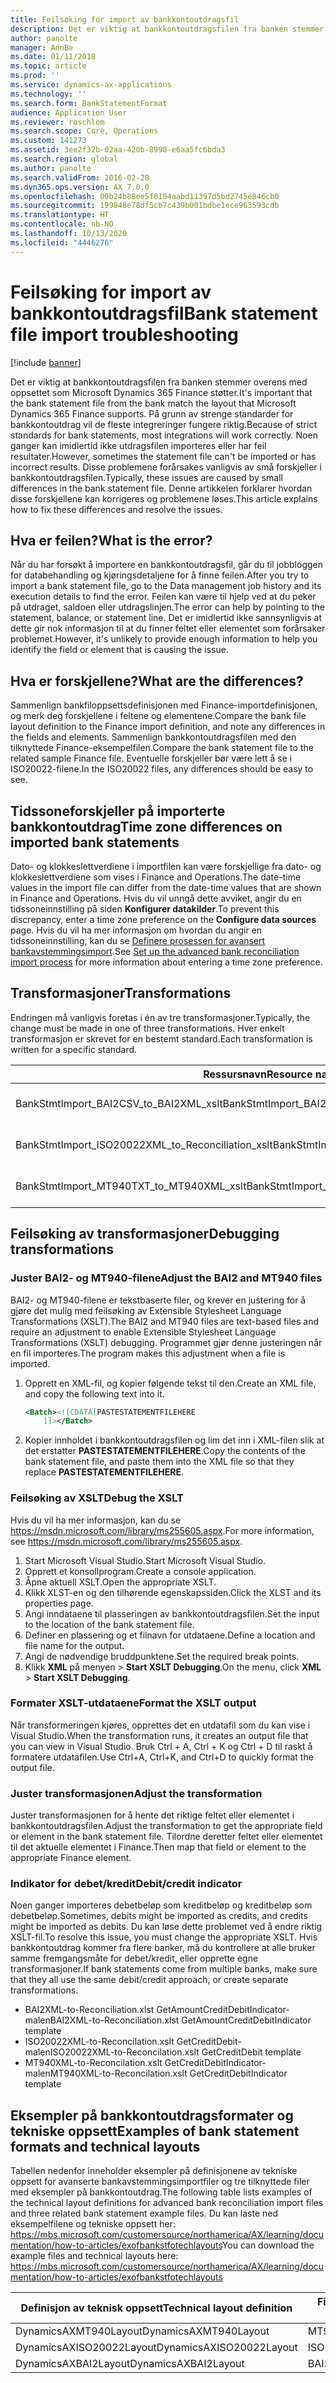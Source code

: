 ```yaml
---
title: Feilsøking for import av bankkontoutdragsfil
description: Det er viktig at bankkontoutdragsfilen fra banken stemmer overens med oppsettet som Microsoft Dynamics 365 Finance støtter. På grunn av strenge standarder for bankkontoutdrag vil de fleste integreringer fungere riktig. Noen ganger kan imidlertid ikke utdragsfilen importeres eller har feil resultater. Disse problemene forårsakes vanligvis av små forskjeller i bankkontoutdragsfilen. Denne artikkelen forklarer hvordan disse forskjellene kan korrigeres og problemene løses.
author: panolte
manager: AnnBe
ms.date: 01/11/2018
ms.topic: article
ms.prod: ''
ms.service: dynamics-ax-applications
ms.technology: ''
ms.search.form: BankStatementFormat
audience: Application User
ms.reviewer: roschlom
ms.search.scope: Core, Operations
ms.custom: 141273
ms.assetid: 3ee2f32b-02aa-420b-8990-e6aa5fc6bda3
ms.search.region: global
ms.author: panolte
ms.search.validFrom: 2016-02-28
ms.dyn365.ops.version: AX 7.0.0
ms.openlocfilehash: 09b24b88ee5f8104aabd11397d5bd2745e846cb0
ms.sourcegitcommit: 199848e78df5cb7c439b001bdbe1ece963593cdb
ms.translationtype: HT
ms.contentlocale: nb-NO
ms.lasthandoff: 10/13/2020
ms.locfileid: "4446276"
---
```

# <a name="bank-statement-file-import-troubleshooting"></a><span data-ttu-id="d3b04-107">Feilsøking for import av bankkontoutdragsfil</span><span class="sxs-lookup"><span data-stu-id="d3b04-107">Bank statement file import troubleshooting</span></span>

[!include [banner](../includes/banner.md)]

<span data-ttu-id="d3b04-108">Det er viktig at bankkontoutdragsfilen fra banken stemmer overens med oppsettet som Microsoft Dynamics 365 Finance støtter.</span><span class="sxs-lookup"><span data-stu-id="d3b04-108">It's important that the bank statement file from the bank match the layout that Microsoft Dynamics 365 Finance supports.</span></span> <span data-ttu-id="d3b04-109">På grunn av strenge standarder for bankkontoutdrag vil de fleste integreringer fungere riktig.</span><span class="sxs-lookup"><span data-stu-id="d3b04-109">Because of strict standards for bank statements, most integrations will work correctly.</span></span> <span data-ttu-id="d3b04-110">Noen ganger kan imidlertid ikke utdragsfilen importeres eller har feil resultater.</span><span class="sxs-lookup"><span data-stu-id="d3b04-110">However, sometimes the statement file can't be imported or has incorrect results.</span></span> <span data-ttu-id="d3b04-111">Disse problemene forårsakes vanligvis av små forskjeller i bankkontoutdragsfilen.</span><span class="sxs-lookup"><span data-stu-id="d3b04-111">Typically, these issues are caused by small differences in the bank statement file.</span></span> <span data-ttu-id="d3b04-112">Denne artikkelen forklarer hvordan disse forskjellene kan korrigeres og problemene løses.</span><span class="sxs-lookup"><span data-stu-id="d3b04-112">This article explains how to fix these differences and resolve the issues.</span></span>

<a name="what-is-the-error"></a><span data-ttu-id="d3b04-113">Hva er feilen?</span><span class="sxs-lookup"><span data-stu-id="d3b04-113">What is the error?</span></span>
------------------

<span data-ttu-id="d3b04-114">Når du har forsøkt å importere en bankkontoutdragsfil, går du til jobbloggen for databehandling og kjøringsdetaljene for å finne feilen.</span><span class="sxs-lookup"><span data-stu-id="d3b04-114">After you try to import a bank statement file, go to the Data management job history and its execution details to find the error.</span></span> <span data-ttu-id="d3b04-115">Feilen kan være til hjelp ved at du peker på utdraget, saldoen eller utdragslinjen.</span><span class="sxs-lookup"><span data-stu-id="d3b04-115">The error can help by pointing to the statement, balance, or statement line.</span></span> <span data-ttu-id="d3b04-116">Det er imidlertid ikke sannsynligvis at dette gir nok informasjon til at du finner feltet eller elementet som forårsaker problemet.</span><span class="sxs-lookup"><span data-stu-id="d3b04-116">However, it's unlikely to provide enough information to help you identify the field or element that is causing the issue.</span></span>

## <a name="what-are-the-differences"></a><span data-ttu-id="d3b04-117">Hva er forskjellene?</span><span class="sxs-lookup"><span data-stu-id="d3b04-117">What are the differences?</span></span>
<span data-ttu-id="d3b04-118">Sammenlign bankfiloppsettsdefinisjonen med Finance-importdefinisjonen, og merk deg forskjellene i feltene og elementene.</span><span class="sxs-lookup"><span data-stu-id="d3b04-118">Compare the bank file layout definition to the Finance import definition, and note any differences in the fields and elements.</span></span> <span data-ttu-id="d3b04-119">Sammenlign bankkontoutdragsfilen med den tilknyttede Finance-eksempelfilen.</span><span class="sxs-lookup"><span data-stu-id="d3b04-119">Compare the bank statement file to the related sample Finance file.</span></span> <span data-ttu-id="d3b04-120">Eventuelle forskjeller bør være lett å se i ISO20022-filene.</span><span class="sxs-lookup"><span data-stu-id="d3b04-120">In the ISO20022 files, any differences should be easy to see.</span></span>

## <a name="time-zone-differences-on-imported-bank-statements"></a><span data-ttu-id="d3b04-121">Tidssoneforskjeller på importerte bankkontoutdrag</span><span class="sxs-lookup"><span data-stu-id="d3b04-121">Time zone differences on imported bank statements</span></span>
<span data-ttu-id="d3b04-122">Dato- og klokkeslettverdiene i importfilen kan være forskjellige fra dato- og klokkeslettverdiene som vises i Finance and Operations.</span><span class="sxs-lookup"><span data-stu-id="d3b04-122">The date-time values in the import file can differ from the date-time values that are shown in Finance and Operations.</span></span> <span data-ttu-id="d3b04-123">Hvis du vil unngå dette avviket, angir du en tidssoneinnstilling på siden **Konfigurer datakilder**.</span><span class="sxs-lookup"><span data-stu-id="d3b04-123">To prevent this discrepancy, enter a time zone preference on the **Configure data sources** page.</span></span> <span data-ttu-id="d3b04-124">Hvis du vil ha mer informasjon om hvordan du angir en tidssoneinnstilling, kan du se [Definere prosessen for avansert bankavstemmingsimport](set-up-advanced-bank-reconciliation-import-process.md).</span><span class="sxs-lookup"><span data-stu-id="d3b04-124">See [Set up the advanced bank reconciliation import process](set-up-advanced-bank-reconciliation-import-process.md) for more information about entering a time zone preference.</span></span>

## <a name="transformations"></a><span data-ttu-id="d3b04-125">Transformasjoner</span><span class="sxs-lookup"><span data-stu-id="d3b04-125">Transformations</span></span>
<span data-ttu-id="d3b04-126">Endringen må vanligvis foretas i én av tre transformasjoner.</span><span class="sxs-lookup"><span data-stu-id="d3b04-126">Typically, the change must be made in one of three transformations.</span></span> <span data-ttu-id="d3b04-127">Hver enkelt transformasjon er skrevet for en bestemt standard.</span><span class="sxs-lookup"><span data-stu-id="d3b04-127">Each transformation is written for a specific standard.</span></span>

| <span data-ttu-id="d3b04-128">Ressursnavn</span><span class="sxs-lookup"><span data-stu-id="d3b04-128">Resource name</span></span>                                         | <span data-ttu-id="d3b04-129">Filnavn</span><span class="sxs-lookup"><span data-stu-id="d3b04-129">File name</span></span>                          |
|-------------------------------------------------------|------------------------------------|
| <span data-ttu-id="d3b04-130">BankStmtImport\_BAI2CSV\_to\_BAI2XML\_xslt</span><span class="sxs-lookup"><span data-stu-id="d3b04-130">BankStmtImport\_BAI2CSV\_to\_BAI2XML\_xslt</span></span>            | <span data-ttu-id="d3b04-131">BAI2CSV-to-BAI2XML.xslt</span><span class="sxs-lookup"><span data-stu-id="d3b04-131">BAI2CSV-to-BAI2XML.xslt</span></span>            |
| <span data-ttu-id="d3b04-132">BankStmtImport\_ISO20022XML\_to\_Reconciliation\_xslt</span><span class="sxs-lookup"><span data-stu-id="d3b04-132">BankStmtImport\_ISO20022XML\_to\_Reconciliation\_xslt</span></span> | <span data-ttu-id="d3b04-133">ISO20022XML-to-Reconciliation.xslt</span><span class="sxs-lookup"><span data-stu-id="d3b04-133">ISO20022XML-to-Reconciliation.xslt</span></span> |
| <span data-ttu-id="d3b04-134">BankStmtImport\_MT940TXT\_to\_MT940XML\_xslt</span><span class="sxs-lookup"><span data-stu-id="d3b04-134">BankStmtImport\_MT940TXT\_to\_MT940XML\_xslt</span></span>          | <span data-ttu-id="d3b04-135">MT940TXT-to-MT940XML.xslt</span><span class="sxs-lookup"><span data-stu-id="d3b04-135">MT940TXT-to-MT940XML.xslt</span></span>          |

## <a name="debugging-transformations"></a><span data-ttu-id="d3b04-136">Feilsøking av transformasjoner</span><span class="sxs-lookup"><span data-stu-id="d3b04-136">Debugging transformations</span></span>
### <a name="adjust-the-bai2-and-mt940-files"></a><span data-ttu-id="d3b04-137">Juster BAI2- og MT940-filene</span><span class="sxs-lookup"><span data-stu-id="d3b04-137">Adjust the BAI2 and MT940 files</span></span>

<span data-ttu-id="d3b04-138">BAI2- og MT940-filene er tekstbaserte filer, og krever en justering for å gjøre det mulig med feilsøking av Extensible Stylesheet Language Transformations (XSLT).</span><span class="sxs-lookup"><span data-stu-id="d3b04-138">The BAI2 and MT940 files are text-based files and require an adjustment to enable Extensible Stylesheet Language Transformations (XSLT) debugging.</span></span> <span data-ttu-id="d3b04-139">Programmet gjør denne justeringen når en fil importeres.</span><span class="sxs-lookup"><span data-stu-id="d3b04-139">The program makes this adjustment when a file is imported.</span></span>

1.  <span data-ttu-id="d3b04-140">Opprett en XML-fil, og kopier følgende tekst til den.</span><span class="sxs-lookup"><span data-stu-id="d3b04-140">Create an XML file, and copy the following text into it.</span></span>

    ```xml
    <Batch><![CDATA[PASTESTATEMENTFILEHERE
        ]]></Batch>
    ```
    
2.  <span data-ttu-id="d3b04-141">Kopier innholdet i bankkontoutdragsfilen og lim det inn i XML-filen slik at det erstatter **PASTESTATEMENTFILEHERE**.</span><span class="sxs-lookup"><span data-stu-id="d3b04-141">Copy the contents of the bank statement file, and paste them into the XML file so that they replace **PASTESTATEMENTFILEHERE**.</span></span>

### <a name="debug-the-xslt"></a><span data-ttu-id="d3b04-142">Feilsøking av XSLT</span><span class="sxs-lookup"><span data-stu-id="d3b04-142">Debug the XSLT</span></span>

<span data-ttu-id="d3b04-143">Hvis du vil ha mer informasjon, kan du se <https://msdn.microsoft.com/library/ms255605.aspx>.</span><span class="sxs-lookup"><span data-stu-id="d3b04-143">For more information, see <https://msdn.microsoft.com/library/ms255605.aspx>.</span></span>

1.  <span data-ttu-id="d3b04-144">Start Microsoft Visual Studio.</span><span class="sxs-lookup"><span data-stu-id="d3b04-144">Start Microsoft Visual Studio.</span></span>
2.  <span data-ttu-id="d3b04-145">Opprett et konsollprogram.</span><span class="sxs-lookup"><span data-stu-id="d3b04-145">Create a console application.</span></span>
3.  <span data-ttu-id="d3b04-146">Åpne aktuell XSLT.</span><span class="sxs-lookup"><span data-stu-id="d3b04-146">Open the appropriate XSLT.</span></span>
4.  <span data-ttu-id="d3b04-147">Klikk XLST-en og den tilhørende egenskapssiden.</span><span class="sxs-lookup"><span data-stu-id="d3b04-147">Click the XLST and its properties page.</span></span>
5.  <span data-ttu-id="d3b04-148">Angi inndataene til plasseringen av bankkontoutdragsfilen.</span><span class="sxs-lookup"><span data-stu-id="d3b04-148">Set the input to the location of the bank statement file.</span></span>
6.  <span data-ttu-id="d3b04-149">Definer en plassering og et filnavn for utdataene.</span><span class="sxs-lookup"><span data-stu-id="d3b04-149">Define a location and file name for the output.</span></span>
7.  <span data-ttu-id="d3b04-150">Angi de nødvendige bruddpunktene.</span><span class="sxs-lookup"><span data-stu-id="d3b04-150">Set the required break points.</span></span>
8.  <span data-ttu-id="d3b04-151">Klikk **XML** på menyen &gt; **Start XSLT Debugging**.</span><span class="sxs-lookup"><span data-stu-id="d3b04-151">On the menu, click **XML** &gt; **Start XSLT Debugging**.</span></span>

### <a name="format-the-xslt-output"></a><span data-ttu-id="d3b04-152">Formater XSLT-utdataene</span><span class="sxs-lookup"><span data-stu-id="d3b04-152">Format the XSLT output</span></span>

<span data-ttu-id="d3b04-153">Når transformeringen kjøres, opprettes det en utdatafil som du kan vise i Visual Studio.</span><span class="sxs-lookup"><span data-stu-id="d3b04-153">When the transformation runs, it creates an output file that you can view in Visual Studio.</span></span> <span data-ttu-id="d3b04-154">Bruk Ctrl + A, Ctrl + K og Ctrl + D til raskt å formatere utdatafilen.</span><span class="sxs-lookup"><span data-stu-id="d3b04-154">Use Ctrl+A, Ctrl+K, and Ctrl+D to quickly format the output file.</span></span>

### <a name="adjust-the-transformation"></a><span data-ttu-id="d3b04-155">Juster transformasjonen</span><span class="sxs-lookup"><span data-stu-id="d3b04-155">Adjust the transformation</span></span>

<span data-ttu-id="d3b04-156">Juster transformasjonen for å hente det riktige feltet eller elementet i bankkontoutdragsfilen.</span><span class="sxs-lookup"><span data-stu-id="d3b04-156">Adjust the transformation to get the appropriate field or element in the bank statement file.</span></span> <span data-ttu-id="d3b04-157">Tilordne deretter feltet eller elementet til det aktuelle elementet i Finance.</span><span class="sxs-lookup"><span data-stu-id="d3b04-157">Then map that field or element to the appropriate Finance element.</span></span>

### <a name="debitcredit-indicator"></a><span data-ttu-id="d3b04-158">Indikator for debet/kredit</span><span class="sxs-lookup"><span data-stu-id="d3b04-158">Debit/credit indicator</span></span>

<span data-ttu-id="d3b04-159">Noen ganger importeres debetbeløp som kreditbeløp og kreditbeløp som debetbeløp.</span><span class="sxs-lookup"><span data-stu-id="d3b04-159">Sometimes, debits might be imported as credits, and credits might be imported as debits.</span></span> <span data-ttu-id="d3b04-160">Du kan løse dette problemet ved å endre riktig XSLT-fil.</span><span class="sxs-lookup"><span data-stu-id="d3b04-160">To resolve this issue, you must change the appropriate XSLT.</span></span> <span data-ttu-id="d3b04-161">Hvis bankkontoutdrag kommer fra flere banker, må du kontrollere at alle bruker samme fremgangsmåte for debet/kredit, eller opprette egne transformasjoner.</span><span class="sxs-lookup"><span data-stu-id="d3b04-161">If bank statements come from multiple banks, make sure that they all use the same debit/credit approach, or create separate transformations.</span></span>

-   <span data-ttu-id="d3b04-162">BAI2XML-to-Reconciliation.xlst GetAmountCreditDebitIndicator-malen</span><span class="sxs-lookup"><span data-stu-id="d3b04-162">BAI2XML-to-Reconciliation.xlst GetAmountCreditDebitIndicator template</span></span>
-   <span data-ttu-id="d3b04-163">ISO20022XML-to-Reconcilation.xslt GetCreditDebit-malen</span><span class="sxs-lookup"><span data-stu-id="d3b04-163">ISO20022XML-to-Reconcilation.xslt GetCreditDebit template</span></span>
-   <span data-ttu-id="d3b04-164">MT940XML-to-Reconcilation.xslt GetCreditDebitIndicator-malen</span><span class="sxs-lookup"><span data-stu-id="d3b04-164">MT940XML-to-Reconcilation.xslt GetCreditDebitIndicator template</span></span>

## <a name="examples-of-bank-statement-formats-and-technical-layouts"></a><span data-ttu-id="d3b04-165">Eksempler på bankkontoutdragsformater og tekniske oppsett</span><span class="sxs-lookup"><span data-stu-id="d3b04-165">Examples of bank statement formats and technical layouts</span></span>
<span data-ttu-id="d3b04-166">Tabellen nedenfor inneholder eksempler på definisjonene av tekniske oppsett for avanserte bankavstemmingsimportfiler og tre tilknyttede filer med eksempler på bankkontoutdrag.</span><span class="sxs-lookup"><span data-stu-id="d3b04-166">The following table lists examples of the technical layout definitions for advanced bank reconciliation import files and three related bank statement example files.</span></span> <span data-ttu-id="d3b04-167">Du kan laste ned eksempelfilene og tekniske oppsett her: https://mbs.microsoft.com/customersource/northamerica/AX/learning/documentation/how-to-articles/exofbankstfotechlayouts</span><span class="sxs-lookup"><span data-stu-id="d3b04-167">You can download the example files and technical layouts here: https://mbs.microsoft.com/customersource/northamerica/AX/learning/documentation/how-to-articles/exofbankstfotechlayouts</span></span>  


| <span data-ttu-id="d3b04-168">Definisjon av teknisk oppsett</span><span class="sxs-lookup"><span data-stu-id="d3b04-168">Technical layout definition</span></span>                             | <span data-ttu-id="d3b04-169">Fil med bankkontoutdragseksempler</span><span class="sxs-lookup"><span data-stu-id="d3b04-169">Bank statement example file</span></span>          |
|---------------------------------------------------------|--------------------------------------|
| <span data-ttu-id="d3b04-170">DynamicsAXMT940Layout</span><span class="sxs-lookup"><span data-stu-id="d3b04-170">DynamicsAXMT940Layout</span></span>                                   | <span data-ttu-id="d3b04-171">MT940StatementExample</span><span class="sxs-lookup"><span data-stu-id="d3b04-171">MT940StatementExample</span></span>                |
| <span data-ttu-id="d3b04-172">DynamicsAXISO20022Layout</span><span class="sxs-lookup"><span data-stu-id="d3b04-172">DynamicsAXISO20022Layout</span></span>                                | <span data-ttu-id="d3b04-173">ISO20022StatementExample</span><span class="sxs-lookup"><span data-stu-id="d3b04-173">ISO20022StatementExample</span></span>             |
| <span data-ttu-id="d3b04-174">DynamicsAXBAI2Layout</span><span class="sxs-lookup"><span data-stu-id="d3b04-174">DynamicsAXBAI2Layout</span></span>                                    | <span data-ttu-id="d3b04-175">BAI2StatementExample</span><span class="sxs-lookup"><span data-stu-id="d3b04-175">BAI2StatementExample</span></span>                 |






